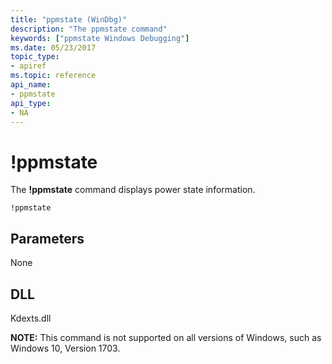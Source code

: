 ```yaml
---
title: "ppmstate (WinDbg)"
description: "The ppmstate command"
keywords: ["ppmstate Windows Debugging"]
ms.date: 05/23/2017
topic_type:
- apiref
ms.topic: reference
api_name:
- ppmstate
api_type:
- NA
---
```


# !ppmstate

The **!ppmstate** command displays power state information.

```dbgcmd
!ppmstate
```

## Parameters

None


## DLL

Kdexts.dll 


**NOTE:** This command is not supported on all versions of Windows, such as Windows 10, Version 1703.
 






